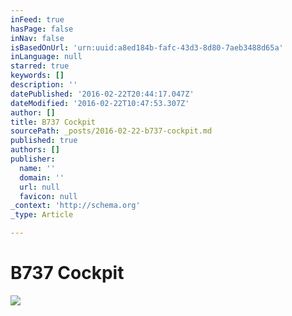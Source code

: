 ```yaml
---
inFeed: true
hasPage: false
inNav: false
isBasedOnUrl: 'urn:uuid:a8ed184b-fafc-43d3-8d80-7aeb3488d65a'
inLanguage: null
starred: true
keywords: []
description: ''
datePublished: '2016-02-22T20:44:17.047Z'
dateModified: '2016-02-22T10:47:53.307Z'
author: []
title: B737 Cockpit
sourcePath: _posts/2016-02-22-b737-cockpit.md
published: true
authors: []
publisher:
  name: ''
  domain: ''
  url: null
  favicon: null
_context: 'http://schema.org'
_type: Article

---
```

# B737 Cockpit
![](https://the-grid-user-content.s3-us-west-2.amazonaws.com/fcd277c1-8810-4c5a-b6b1-91663bf32c0b.png)